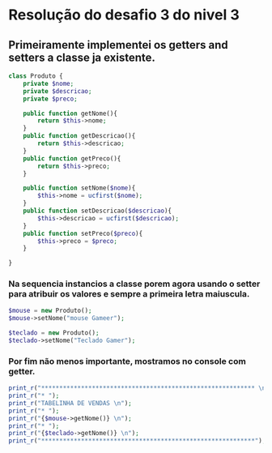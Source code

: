 # Resolução do desafio 3 do nivel 3

## Primeiramente implementei os getters and setters a classe ja existente. 

~~~php
class Produto {
    private $nome;
    private $descricao;
    private $preco;

    public function getNome(){
        return $this->nome;
    }
    public function getDescricao(){
        return $this->descricao;
    }
    public function getPreco(){
        return $this->preco;
    }

    public function setNome($nome){
        $this->nome = ucfirst($nome);
    }
    public function setDescricao($descricao){
        $this->descricao = ucfirst($descricao);
    }
    public function setPreco($preco){
        $this->preco = $preco;
    }

}
~~~

### Na sequencia instancios a classe porem agora usando o setter para atribuir os valores e sempre a primeira letra maiuscula.

~~~php
$mouse = new Produto();
$mouse->setNome("mouse Gameer");

$teclado = new Produto();
$teclado->setNome("Teclado Gamer");

~~~

### Por fim não menos importante, mostramos no console com getter.

~~~php
print_r("*********************************************************** \n");
print_r("* ");
print_r("TABELINHA DE VENDAS \n");
print_r("* ");
print_r("{$mouse->getNome()} \n");
print_r("* ");
print_r("{$teclado->getNome()} \n");
print_r("***********************************************************");
~~~